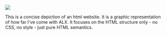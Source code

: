 <a href="#"><img src="https://media.istockphoto.com/id/1400925699/photo/senju-fall.webp?b=1&s=170667a&w=0&k=20&c=j3i3iLMezlwIWiB7K4ztyIZV66NMlp6w0AbUgQR7X9c="></a>



This is a concise depiction of an html website. It is a graphic representation of how far I've come with ALX.
It focuses on the HTML structure only - no CSS, no style - just pure HTML semantics.
